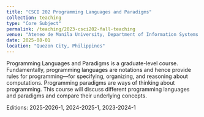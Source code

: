 ```yaml
---
title: "CSCI 202 Programming Languages and Paradigms"
collection: teaching
type: "Core Subject"
permalink: /teaching/2023-csci202-fall-teaching
venue: "Ateneo de Manila University, Department of Information Systems and Computer Science"
date: 2025-08-01
location: "Quezon City, Philippines"
---
```


Programming Languages and Paradigms is a graduate-level course. Fundamentally, programming languages are notations and hence provide rules for programming—for specifying, organizing, and reasoning about computations. Programming paradigms are ways of thinking about programming.  This course will discuss different programming languages and paradigms and compare their underlying concepts.

Editions: 2025-2026-1, 2024-2025-1, 2023-2024-1
